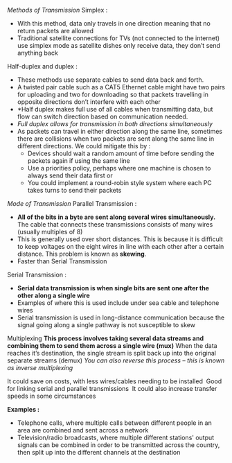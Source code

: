 *Methods of Transmission*
Simplex :
- With this method, data only travels in one direction meaning that no return packets are allowed
- Traditional satellite connections for TVs (not connected to the internet) use simplex mode as satellite dishes only receive data, they don’t send anything back

Half-duplex and duplex :
- These methods use separate cables to send data back and forth. 
- A twisted pair cable such as a CAT5 Ethernet cable might have two pairs for uploading and two for downloading so that packets travelling in opposite directions don’t interfere with each other
- *Half duplex makes full use of all cables when transmitting data, but flow can switch direction based on communication needed.
- *Full duplex allows for transmission in both directions simultaneously* 
- As packets can travel in either direction along the same line, sometimes there are collisions when two packets are sent along the same line in different directions. We could mitigate this by : 
	- Devices should wait a random amount of time before sending the packets again if using the same line
	- Use a priorities policy, perhaps where one machine is chosen to always send their data first or
	- You could implement a round-robin style system where each PC takes turns to send their packets

*Mode of Transmission*
Parallel Transmission :
- **All of the bits in a byte are sent along several wires simultaneously.** The cable that connects these transmissions consists of many wires (usually multiples of 8) 
- This is generally used over short distances. This is because it is difficult to keep voltages on the eight wires in line with each other after a certain distance. This problem is known as **skewing**.
- Faster than Serial Transmission 

Serial Transmission :
- **Serial data transmission is when single bits are sent one after the other along a single wire**
- Examples of where this is used include under sea cable and telephone wires 
- Serial transmission is used in long-distance communication because the signal going along a single pathway is not susceptible to skew

Multiplexing
**This process involves taking several data streams and combining them to send them across a single wire (mux)** When the data reaches it’s destination, the single stream is split back up into the original separate streams (demux)
*You can also reverse this process – this is known as inverse multiplexing*

It could save on costs, with less wires/cables needing to be installed 
Good for linking serial and parallel transmissions 
It could also increase transfer speeds in some circumstances

**Examples :**
- Telephone calls, where multiple calls between different people in an area are combined and sent across a network
- Television/radio broadcasts, where multiple different stations' output signals can be combined in order to be transmitted across the country, then split up into the different channels at the destination